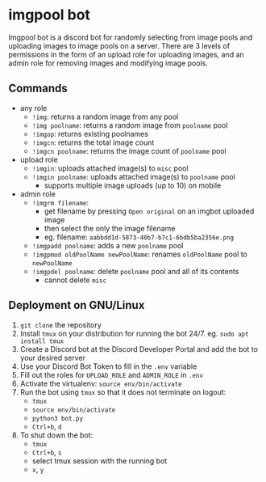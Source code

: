# imgpool bot
Imgpool bot is a discord bot for randomly selecting from image pools and uploading images to image pools on a server. There are 3 levels of permissions in the form of an upload role for uploading images, and an admin role for removing images and modifying image pools. 

## Commands
- any role
   + `!img`: returns a random image from any pool
   + `!img poolname`: returns a random image from `poolname` pool
   + `!imgop`: returns existing poolnames
   + `!imgcn`: returns the total image count
   + `!imgcn poolname`: returns the image count of `poolname` pool
- upload role
   + `!imgin`: uploads attached image(s) to `misc` pool 
   + `!imgin poolname`: uploads attached image(s) to `poolname` pool
      * supports multiple image uploads (up to 10) on mobile 
- admin role
   + `!imgrm filename`:
      * get filename by pressing `Open original` on an imgbot uploaded image
      * then select the only the image filename
      * eg. filename: `aabbdd1d-5873-40b7-b7c1-6bdb5ba2356e.png`
   + `!imgpadd poolname`: adds a new `poolname` pool
   + `!imgpmod oldPoolName newPoolName`: renames `oldPoolName` pool to `newPoolName`
   + `!imgpdel poolname`: delete `poolname` pool and all of its contents
      * cannot delete `misc`

## Deployment on GNU/Linux
1. `git clone` the repository
2. Install `tmux` on your distribution for running the bot 24/7. eg. `sudo apt install tmux`
3. Create a Discord bot at the Discord Developer Portal and add the bot to your desired server
4. Use your Discord Bot Token to fill in the `.env` variable
5. Fill out the roles for `UPLOAD_ROLE` and `ADMIN_ROLE` in `.env`
6. Activate the virtualenv: `source env/bin/activate`
7. Run the bot using `tmux` so that it does not terminate on logout: 
   - `tmux`
   - `source env/bin/activate`
   - `python3 bot.py`
   - `Ctrl+b`, `d`
8. To shut down the bot:
   - `tmux`
   - `Ctrl+b`, `s`
   - select tmux session with the running bot
   - `x`, `y`